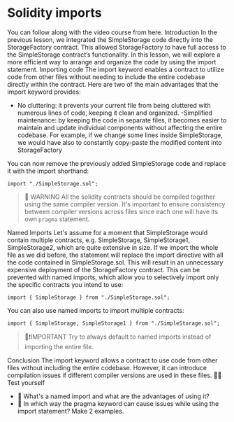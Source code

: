 # Solidity imports

You can follow along with the video course from here.
Introduction
In the previous lesson, we integrated the SimpleStorage code directly into the StorageFactory contract. This allowed StorageFactory to have full access to the SimpleStorage contract’s functionality. In this lesson, we will explore a more efficient way to arrange and organize the code by using the import statement.
Importing code
The import keyword enables a contract to utilize code from other files without needing to include the entire codebase directly within the contract. Here are two of the main advantages that the import keyword provides:

- No cluttering: it prevents your current file from being cluttered with numerous lines of code, keeping it clean and organized.
  -Simplified maintenance: by keeping the code in separate files, it becomes easier to maintain and update individual components without affecting the entire codebase. For example, if we change some lines inside SimpleStorage, we would have also to constantly copy-paste the modified content into StorageFactory

You can now remove the previously added SimpleStorage code and replace it with the import shorthand:

```solidity
import "./SimpleStorage.sol";
```

> 🚧 WARNING
> All the solidity contracts should be compiled together using the same compiler version. It's important to ensure consistency between compiler versions across files since each one will have its own `pragma` statement.

Named Imports
Let's assume for a moment that SimpleStorage would contain multiple contracts, e.g. SimpleStorage, SimpleStorage1, SimpleStorage2, which are quite extensive in size. If we import the whole file as we did before, the statement will replace the import directive with all the code contained in SimpleStorage.sol. This will result in an unnecessary expensive deployment of the StorageFactory contract.
This can be prevented with named imports, which allow you to selectively import only the specific contracts you intend to use:

```solidity
import { SimpleStorage } from "./SimpleStorage.sol";
```

You can also use named imports to import multiple contracts:

```solidity
import { SimpleStorage, SimpleStorage1 } from "./SimpleStorage.sol";
```

> 👀❗IMPORTANT
> Try to always default to named imports instead of importing the entire file.

Conclusion
The import keyword allows a contract to use code from other files without including the entire codebase. However, it can introduce compilation issues if different compiler versions are used in these files.
🧑‍💻 Test yourself

- 📕 What's a named import and what are the advantages of using it?
- 📕 In which way the pragma keyword can cause issues while using the import statement? Make 2 examples.
